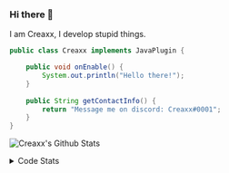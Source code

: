 ### Hi there 👋

I am Creaxx, I develop stupid things. 

```java
public class Creaxx implements JavaPlugin {

    public void onEnable() {
        System.out.println("Hello there!");
    }
    
    public String getContactInfo() {
        return "Message me on discord: Creaxx#0001";
    }
}
```

![Creaxx's Github Stats](https://github-readme-stats.vercel.app/api?username=CreaxxOG&show_icons=true&theme=dark&count_private=true)

<details>
  <summary>Code Stats</summary>

<!--START_SECTION:waka-->
![Lines of code](https://img.shields.io/badge/From%20Hello%20World%20I%27ve%20Written-89871%20lines%20of%20code-blue)

**🐱 My Github Data** 

> 🏆 114 Contributions in the Year 2021
 > 
> 📦 325.9 kB Used in Github's Storage 
 > 
> 🚫 Not Opted to Hire
 > 
> 📜 1 Public Repository 
 > 
> 🔑 4 Private Repositories  
 > 
**I'm a Night 🦉** 

```text
🌞 Morning    5 commits      █░░░░░░░░░░░░░░░░░░░░░░░░   4.72% 
🌆 Daytime    45 commits     ██████████░░░░░░░░░░░░░░░   42.45% 
🌃 Evening    50 commits     ███████████░░░░░░░░░░░░░░   47.17% 
🌙 Night      6 commits      █░░░░░░░░░░░░░░░░░░░░░░░░   5.66%

```
📅 **I'm Most Productive on Saturday** 

```text
Monday       9 commits      ██░░░░░░░░░░░░░░░░░░░░░░░   8.49% 
Tuesday      11 commits     ██░░░░░░░░░░░░░░░░░░░░░░░   10.38% 
Wednesday    19 commits     ████░░░░░░░░░░░░░░░░░░░░░   17.92% 
Thursday     18 commits     ████░░░░░░░░░░░░░░░░░░░░░   16.98% 
Friday       19 commits     ████░░░░░░░░░░░░░░░░░░░░░   17.92% 
Saturday     22 commits     █████░░░░░░░░░░░░░░░░░░░░   20.75% 
Sunday       8 commits      ██░░░░░░░░░░░░░░░░░░░░░░░   7.55%

```


📊 **This Week I Spent My Time On** 

```text
💬 Programming Languages: 
Java                     14 hrs 29 mins      ███████████████████████░░   93.05% 
YAML                     37 mins             █░░░░░░░░░░░░░░░░░░░░░░░░   4.02% 
XML                      26 mins             ░░░░░░░░░░░░░░░░░░░░░░░░░   2.87% 
Git Config               0 secs              ░░░░░░░░░░░░░░░░░░░░░░░░░   0.05% 
Other                    0 secs              ░░░░░░░░░░░░░░░░░░░░░░░░░   0.0%

🔥 Editors: 
IntelliJ                 15 hrs 34 mins      █████████████████████████   100.0%

```

**I Mostly Code in Java** 

```text
Java                     3 repos             ██████████████████░░░░░░░   75.0% 
EJS                      1 repo              ██████░░░░░░░░░░░░░░░░░░░   25.0%

```



 Last Updated on 22/09/2021
<!--END_SECTION:waka-->
</details>
